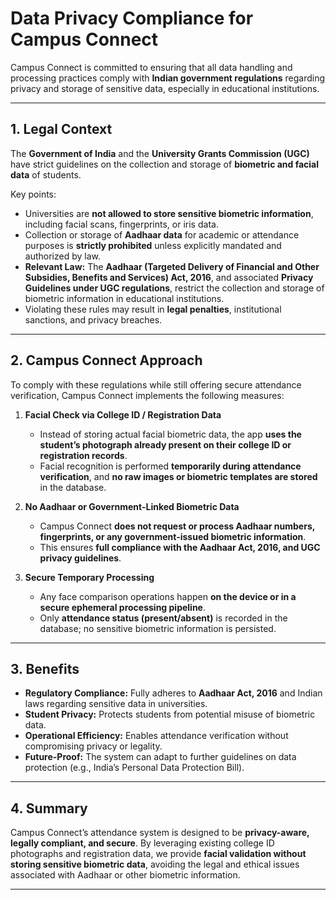 # Data Privacy Compliance for Campus Connect

Campus Connect is committed to ensuring that all data handling and processing practices comply with **Indian government regulations** regarding privacy and storage of sensitive data, especially in educational institutions.

---

## 1. Legal Context

The **Government of India** and the **University Grants Commission (UGC)** have strict guidelines on the collection and storage of **biometric and facial data** of students.

Key points:

- Universities are **not allowed to store sensitive biometric information**, including facial scans, fingerprints, or iris data.
- Collection or storage of **Aadhaar data** for academic or attendance purposes is **strictly prohibited** unless explicitly mandated and authorized by law.
- **Relevant Law:** The **Aadhaar (Targeted Delivery of Financial and Other Subsidies, Benefits and Services) Act, 2016**, and associated **Privacy Guidelines under UGC regulations**, restrict the collection and storage of biometric information in educational institutions.
- Violating these rules may result in **legal penalties**, institutional sanctions, and privacy breaches.

---

## 2. Campus Connect Approach

To comply with these regulations while still offering secure attendance verification, Campus Connect implements the following measures:

1. **Facial Check via College ID / Registration Data**
   - Instead of storing actual facial biometric data, the app **uses the student’s photograph already present on their college ID or registration records**.
   - Facial recognition is performed **temporarily during attendance verification**, and **no raw images or biometric templates are stored** in the database.

2. **No Aadhaar or Government-Linked Biometric Data**
   - Campus Connect **does not request or process Aadhaar numbers, fingerprints, or any government-issued biometric information**.
   - This ensures **full compliance with the Aadhaar Act, 2016, and UGC privacy guidelines**.

3. **Secure Temporary Processing**
   - Any face comparison operations happen **on the device or in a secure ephemeral processing pipeline**.
   - Only **attendance status (present/absent)** is recorded in the database; no sensitive biometric information is persisted.

---

## 3. Benefits

- **Regulatory Compliance:** Fully adheres to **Aadhaar Act, 2016** and Indian laws regarding sensitive data in universities.
- **Student Privacy:** Protects students from potential misuse of biometric data.
- **Operational Efficiency:** Enables attendance verification without compromising privacy or legality.
- **Future-Proof:** The system can adapt to further guidelines on data protection (e.g., India’s Personal Data Protection Bill).

---

## 4. Summary

Campus Connect’s attendance system is designed to be **privacy-aware, legally compliant, and secure**. By leveraging existing college ID photographs and registration data, we provide **facial validation without storing sensitive biometric data**, avoiding the legal and ethical issues associated with Aadhaar or other biometric information.

---
